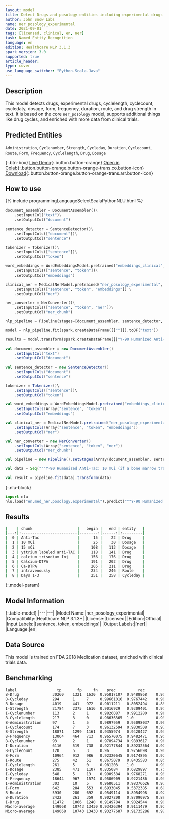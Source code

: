 ```yaml
---
layout: model
title: Detect Drugs and posology entities including experimental drugs and cycles (ner_posology_experimental)
author: John Snow Labs
name: ner_posology_experimental
date: 2021-09-01
tags: [licensed, clinical, en, ner]
task: Named Entity Recognition
language: en
edition: Healthcare NLP 3.1.3
spark_version: 3.0
supported: true
article_header:
type: cover
use_language_switcher: "Python-Scala-Java"
---
```



## Description


This model detects drugs, experimental drugs, cyclelength, cyclecount, cycledaty, dosage, form, frequency, duration, route, and drug strength in text. It is based on the core `ner_posology` model, supports additional things like drug cycles, and enriched with more data from clinical trials.


## Predicted Entities


`Administration`, `Cyclenumber`, `Strength`, `Cycleday`, `Duration`, `Cyclecount`, `Route`, `Form`, `Frequency`, `Cyclelength`, `Drug`, `Dosage`


{:.btn-box}
[Live Demo](https://nlp.johnsnowlabs.com/demo){:.button.button-orange}
[Open in Colab](https://colab.research.google.com/github/JohnSnowLabs/spark-nlp-workshop/blob/master/tutorials/Certification_Trainings/Healthcare/1.Clinical_Named_Entity_Recognition_Model.ipynb){:.button.button-orange.button-orange-trans.co.button-icon}
[Download](https://s3.amazonaws.com/auxdata.johnsnowlabs.com/clinical/models/ner_posology_experimental_en_3.1.3_3.0_1630511369574.zip){:.button.button-orange.button-orange-trans.arr.button-icon}


## How to use






<div class="tabs-box" markdown="1">
{% include programmingLanguageSelectScalaPythonNLU.html %}

```python
document_assembler = DocumentAssembler()\
    .setInputCol("text")\
    .setOutputCol("document")
         
sentence_detector = SentenceDetector()\
    .setInputCols(["document"])\
    .setOutputCol("sentence")

tokenizer = Tokenizer()\
    .setInputCols(["sentence"])\
    .setOutputCol("token")

word_embeddings = WordEmbeddingsModel.pretrained("embeddings_clinical", "en", "clinical/models")\
    .setInputCols(["sentence", "token"])\
    .setOutputCol("embeddings")

clinical_ner = MedicalNerModel.pretrained("ner_posology_experimental", "en", "clinical/models") \
    .setInputCols(["sentence", "token", "embeddings"]) \
    .setOutputCol("ner")

ner_converter = NerConverter()\
 	.setInputCols(["sentence", "token", "ner"])\
 	.setOutputCol("ner_chunk")

nlp_pipeline = Pipeline(stages=[document_assembler, sentence_detector, tokenizer, word_embeddings, clinical_ner, ner_converter])

model = nlp_pipeline.fit(spark.createDataFrame([[""]]).toDF("text"))

results = model.transform(spark.createDataFrame([["Y-90 Humanized Anti-Tac: 10 mCi (if a bone marrow transplant was part of the patient's previous therapy) or 15 mCi of yttrium labeled anti-TAC; followed by calcium trisodium Inj (Ca DTPA)..\n\nCalcium-DTPA: Ca-DTPA will be administered intravenously on Days 1-3 to clear the radioactive agent from the body."]]).toDF("text"))
```
```scala
val document_assembler = new DocumentAssembler()
    .setInputCol("text")
    .setOutputCol("document")
        
val sentence_detector = new SentenceDetector()
    .setInputCols("document")
    .setOutputCol("sentence")

tokenizer = Tokenizer()\
    .setInputCols(["sentence"])\
    .setOutputCol("token")

val word_embeddings = WordEmbeddingsModel.pretrained("embeddings_clinical", "en", "clinical/models")
    .setInputCols(Array("sentence", "token"))
    .setOutputCol("embeddings")

val clinical_ner = MedicalNerModel.pretrained("ner_posology_experimental", "en", "clinical/models")
    .setInputCols(Array("sentence", "token", "embeddings"))
    .setOutputCol("ner")

val ner_converter = new NerConverter()
 	.setInputCols(Array("sentence", "token", "ner"))
 	.setOutputCol("ner_chunk")

val pipeline = new Pipeline().setStages(Array(document_assembler, sentence_detector, tokenizer, word_embeddings, clinical_ner, ner_converter))

val data = Seq("""Y-90 Humanized Anti-Tac: 10 mCi (if a bone marrow transplant was part of the patient's previous therapy) or 15 mCi of yttrium labeled anti-TAC; followed by calcium trisodium Inj (Ca DTPA)..\n\nCalcium-DTPA: Ca-DTPA will be administered intravenously on Days 1-3 to clear the radioactive agent from the body.""").toDS.toDF("text")

val result = pipeline.fit(data).transform(data)
```


{:.nlu-block}
```python
import nlu
nlu.load("en.med_ner.posology.experimental").predict("""Y-90 Humanized Anti-Tac: 10 mCi (if a bone marrow transplant was part of the patient's previous therapy) or 15 mCi of yttrium labeled anti-TAC; followed by calcium trisodium Inj (Ca DTPA)..\n\nCalcium-DTPA: Ca-DTPA will be administered intravenously on Days 1-3 to clear the radioactive agent from the body.""")
```

</div>


## Results


```bash
|    | chunk                    |   begin |   end | entity   |
|---:|:-------------------------|--------:|------:|:---------|
|  0 | Anti-Tac                 |      15 |    22 | Drug     |
|  1 | 10 mCi                   |      25 |    30 | Dosage   |
|  2 | 15 mCi                   |     108 |   113 | Dosage   |
|  3 | yttrium labeled anti-TAC |     118 |   141 | Drug     |
|  4 | calcium trisodium Inj    |     156 |   176 | Drug     |
|  5 | Calcium-DTPA             |     191 |   202 | Drug     |
|  6 | Ca-DTPA                  |     205 |   211 | Drug     |
|  7 | intravenously            |     234 |   246 | Route    |
|  8 | Days 1-3                 |     251 |   258 | Cycleday |
```


{:.model-param}
## Model Information


{:.table-model}
|---|---|
|Model Name:|ner_posology_experimental|
|Compatibility:|Healthcare NLP 3.1.3+|
|License:|Licensed|
|Edition:|Official|
|Input Labels:|[sentence, token, embeddings]|
|Output Labels:|[ner]|
|Language:|en|


## Data Source


This model is trained on FDA 2018 Medication dataset, enriched with clinical trials data.


## Benchmarking


```bash
label	               tp       fp	   fn	 prec	       rec	       f1
B-Drug               30260    1321  1630  0.95817107  0.9488868    0.95350635
B-Cycleday	         294      1     7     0.99661016  0.9767442    0.9865772
B-Dosage             4019     441   972   0.9011211   0.8052494    0.85049194
I-Strength	         21784    2375  1616  0.9016929   0.9309401    0.9160832
I-Cyclenumber        113      2     1     0.9826087   0.9912280    0.98689955
B-Cyclelength        217      3     0     0.98636365  1.0          0.99313504
B-Administration     97       1     5     0.9897959   0.95098037   0.96999997
I-Cyclecount         174      7     3     0.96132594  0.9830508    0.972067
B-Strength	         18871    1299  1161  0.9355974   0.9420427    0.93880904
B-Frequency	         13064    464   713   0.96570075  0.9482471    0.95689434
B-Cyclenumber        93       2     1     0.97894734  0.9893617    0.9841269
I-Duration	         6116     519   738   0.92177844  0.89232564   0.9068129
B-Cyclecount         120      5     3     0.96        0.9756098    0.9677419
B-Form               10964    912   986   0.92320645  0.9174895    0.9203391
I-Route              275      42    51    0.8675079   0.8435583    0.85536546
I-Cyclelength        261      5     0     0.981203    1.0	       0.9905123
I-Dosage             2385     471   1107  0.835084    0.6829897    0.75141776
I-Cycleday	         548      5     13    0.9909584   0.9768271    0.983842
I-Frequency	         18644    967   1574  0.9506909   0.9221486    0.9362023
I-Administration     303      10    5     0.9680511   0.98376626   0.9758454
I-Form               642      284   553   0.6933045   0.5372385    0.6053748
B-Route              5930     280   692   0.9549114   0.8954998    0.92425185
B-Duration	         2422     261   359   0.9027208   0.87090975   0.88653
I-Drug               11472    1066  1240  0.9149784   0.9024544    0.9086733
Macro-average        149068   10743 13430 0.93426394  0.9111479    0.92256117
Micro-average        149068   10743 13430 0.93277687  0.91735286   0.9250006
```
<!--stackedit_data:
eyJoaXN0b3J5IjpbMjA5NjIwMzY0MSw0NzE5NDcyNzhdfQ==
-->